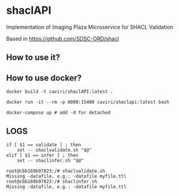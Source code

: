 # shaclAPI
Implementation of Imaging Plaza Microservice for SHACL Validation

Based in https://github.com/SDSC-ORD/shacl

## How to use it?



## How to use docker?

```
docker build -t caviri/shaclAPI:latest . 
```

```
docker run -it --rm -p 8000:15400 caviri/shaclapi:latest bash
```

```
docker-compose up # add -d for detached
```

## LOGS

```
if [ $1 == validate ] ; then
	set -- shaclvalidate.sh "$@"
elif [ $1 == infer ] ; then
	set -- shaclinfer.sh "$@"
```

```
root@cbb169b97823:/# shaclvalidate.sh
Missing -datafile, e.g.: -datafile myfile.ttl
root@cbb169b97823:/# shaclinfer.sh
Missing -datafile, e.g.: -datafile myfile.ttl
```